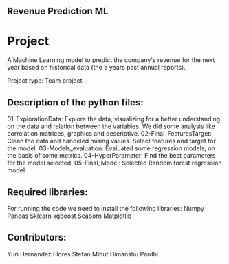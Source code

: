 ## Revenue Prediction ML

# Project 
A Machine Learning model to predict the company's revenue for the next year based on historical data (the 5 years past annual reports).

Project type: Team project

## Description of the python files:
01-ExplorationData: Explore the data, visualizing for a better understanding on the data and relation between the variables. We did some analysis like correlation matrices, graphics and descriptive.
02-Final_FeaturesTarget: Clean the data and handeled mising values. Select features and target for the model.
03-Models_evaluation: Evaluated some regression models, on the basis of some metrics.
04-HyperParameter: Find the best parameters for the model selected. 
05-Final_Model: Selected Random forest regression model.

## Required libraries:
For running the code we need to install the following libraries:
Numpy
Pandas
Sklearn
xgboost
Seaborn 
Matplotlib

## Contributors:
Yuri Hernandez Flores
Stefan Mihut
Himanshu Pardhi